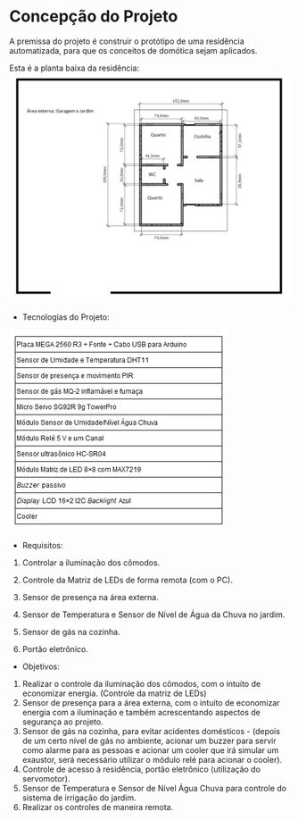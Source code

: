 # Concepção do Projeto

A premissa do projeto é construir o protótipo de uma residência automatizada, para que os conceitos de domótica sejam aplicados.

Esta é a planta baixa da residência:
![Planta baixa](./figuras/NOVAplantabaixa.png)

* Tecnologias do Projeto:

![Planta baixa](./figuras/tec.png)


* Requisitos:

1. Controlar a iluminação dos cômodos.

2. Controle da Matriz de LEDs de forma remota (com o PC).

3. Sensor de presença na área externa.

4. Sensor de Temperatura e Sensor de Nível de Água da Chuva no jardim. 

4. Sensor de gás na cozinha.

5. Portão eletrônico.

* Objetivos:

1. Realizar o controle da iluminação dos cômodos, com o intuito de economizar energia. (Controle da matriz de LEDs)
2. Sensor de presença para a área externa, com o intuito de economizar energia com a iluminação e também acrescentando aspectos de segurança ao projeto.
3. Sensor de gás na cozinha, para evitar acidentes domésticos - (depois de um certo nível de gás no ambiente, acionar um buzzer para servir como alarme para as pessoas e acionar um cooler que irá simular um exaustor, será necessário utilizar o módulo relé para acionar o cooler).
4. Controle de acesso à residência, portão eletrônico (utilização do servomotor).
5. Sensor de Temperatura e Sensor de Nível Água Chuva para controle do sistema de irrigação do jardim.
6. Realizar os controles de maneira remota.



